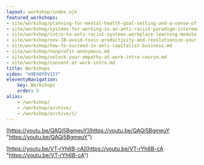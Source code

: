 ```yaml
---
layout: workshop/index.njk
featured_workshops:
- site/workshop/planning-for-mental-health-goal-setting-and-a-sense-of-safety-online-event.md
- site/workshop/systems-for-working-in-an-anti-racist-paradigm-intermediate-course.md
- site/workshop/intro-to-anti-racist-systems-workplace-learning-module.md
- site/workshop/nov-18-avoid-toxic-productivity-and-revolutionize-your-workflow.md
- site/workshop/how-to-succeed-in-anti-capitalist-business.md
- site/workshop/nonprofit-anonymous.md
- site/workshop/unlock-your-empathy-at-work-intro-course.md
- site/workshop/consent-at-work-intro.md
title: Workshops
video: "m9EX0f6V11Y"
eleventyNavigation:
    key: Workshops
    order: 5
alias:
    - /workshop/
    - /workshop/archive/
    - /workshop/archive/1/
---
```

[https://youtu.be/QAQj5BgmeuY](https://youtu.be/QAQj5BgmeuY "https://youtu.be/QAQj5BgmeuY")

[https://youtu.be/VT-rYh6B-cA](https://youtu.be/VT-rYh6B-cA "https://youtu.be/VT-rYh6B-cA")
